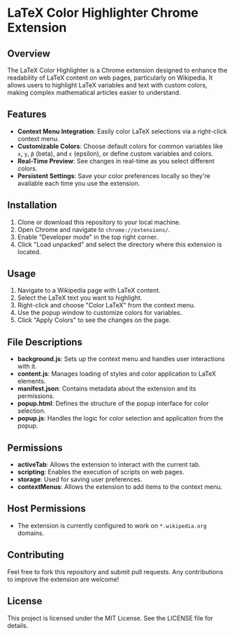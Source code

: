 # LaTeX Color Highlighter Chrome Extension

## Overview

The LaTeX Color Highlighter is a Chrome extension designed to enhance the readability of LaTeX content on web pages, particularly on Wikipedia. It allows users to highlight LaTeX variables and text with custom colors, making complex mathematical articles easier to understand.

## Features

- **Context Menu Integration**: Easily color LaTeX selections via a right-click context menu.
- **Customizable Colors**: Choose default colors for common variables like `x`, `y`, `β` (beta), and `ε` (epsilon), or define custom variables and colors.
- **Real-Time Preview**: See changes in real-time as you select different colors.
- **Persistent Settings**: Save your color preferences locally so they're available each time you use the extension.

## Installation

1. Clone or download this repository to your local machine.
2. Open Chrome and navigate to `chrome://extensions/`.
3. Enable "Developer mode" in the top right corner.
4. Click "Load unpacked" and select the directory where this extension is located.

## Usage

1. Navigate to a Wikipedia page with LaTeX content.
2. Select the LaTeX text you want to highlight.
3. Right-click and choose "Color LaTeX" from the context menu.
4. Use the popup window to customize colors for variables.
5. Click "Apply Colors" to see the changes on the page.

## File Descriptions

- **background.js**: Sets up the context menu and handles user interactions with it.
- **content.js**: Manages loading of styles and color application to LaTeX elements.
- **manifest.json**: Contains metadata about the extension and its permissions.
- **popup.html**: Defines the structure of the popup interface for color selection.
- **popup.js**: Handles the logic for color selection and application from the popup.

## Permissions

- **activeTab**: Allows the extension to interact with the current tab.
- **scripting**: Enables the execution of scripts on web pages.
- **storage**: Used for saving user preferences.
- **contextMenus**: Allows the extension to add items to the context menu.

## Host Permissions

- The extension is currently configured to work on `*.wikipedia.org` domains.

## Contributing

Feel free to fork this repository and submit pull requests. Any contributions to improve the extension are welcome!

## License

This project is licensed under the MIT License. See the LICENSE file for details.
